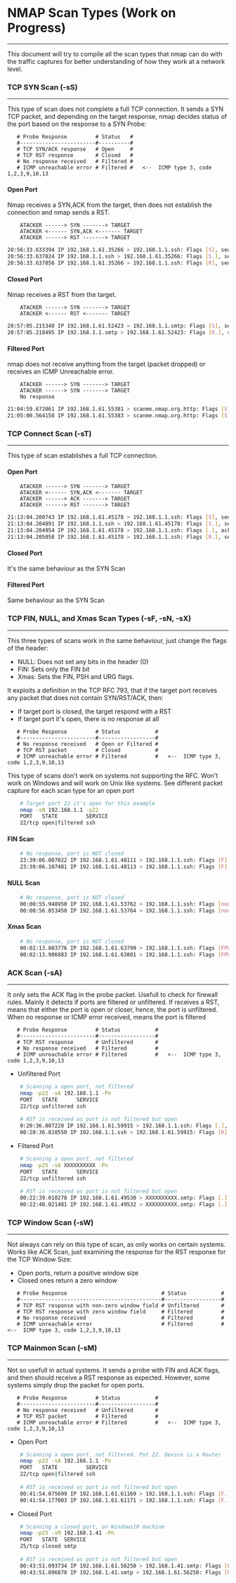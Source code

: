 # NMAP Scan Types (Work on Progress)
---

This document will try to compile all the scan types that nmap can do with the traffic captures for better understanding of how they work at a network level.

### TCP SYN Scan (-sS)
----
This type of scan does not complete a full TCP connection. It sends a SYN TCP packet, and depending on the target response, nmap decides status of the port based on the response to a SYN Probe:

```markup
   # Probe Response         # Status   #
   #------------------------#----------#
   # TCP SYN/ACK response   # Open     #
   # TCP RST response       # Closed   #
   # No response received   # Filtered #
   # ICMP unreachable error # Filtered #   <--  ICMP type 3, code 1,2,3,9,10,13
```

#### Open Port
Nmap receives a SYN,ACK from the target, then does not establish the connection and nmap sends a RST.
```markup
    ATACKER ------> SYN -------> TARGET
    ATACKER <------ SYN,ACK <------- TARGET
    ATACKER ------> RST -------> TARGET
```
```bash
20:56:33.633394 IP 192.168.1.61.35266 > 192.168.1.1.ssh: Flags [S], seq 483337882, win 1024, options [mss 1460], length 0
20:56:33.637824 IP 192.168.1.1.ssh > 192.168.1.61.35266: Flags [S.], seq 626137850, ack 483337883, win 14600, options [mss 1460], length 0
20:56:33.637856 IP 192.168.1.61.35266 > 192.168.1.1.ssh: Flags [R], seq 483337883, win 0, length 0
```

#### Closed Port 
Nmap receives a RST from the target.
```markup
    ATACKER ------> SYN -------> TARGET
    ATACKER <------ RST <------- TARGET
```
```bash
20:57:05.215340 IP 192.168.1.61.52423 > 192.168.1.1.smtp: Flags [S], seq 764755950, win 1024, options [mss 1460], length 0
20:57:05.218495 IP 192.168.1.1.smtp > 192.168.1.61.52423: Flags [R.], seq 0, ack 764755951, win 0, length 0
```

#### Filtered Port
nmap does not receive anything from the target (packet dropped) or receives an ICMP Unreachable error.
```markup
    ATACKER ------> SYN -------> TARGET
    ATACKER ------> SYN -------> TARGET
    No response
```
```bash
21:04:59.672061 IP 192.168.1.61.55381 > scanme.nmap.org.http: Flags [S], seq 692149444, win 1024, options [mss 1460], length 0
21:05:00.564158 IP 192.168.1.61.55383 > scanme.nmap.org.http: Flags [S], seq 692280518, win 1024, options [mss 1460], length 0
```

### TCP Connect Scan (-sT)
---
This type of scan establishes a full TCP connection. 

#### Open Port

```markup
    ATACKER ------> SYN -------> TARGET
    ATACKER <------ SYN,ACK <------- TARGET
    ATACKER ------> ACK -------> TARGET
    ATACKER ------> RST -------> TARGET
```
```bash
21:13:04.200743 IP 192.168.1.61.45178 > 192.168.1.1.ssh: Flags [S], seq 2141274705, win 64240, options [mss 1460,sackOK,TS val 4229566320 ecr 0,nop,wscale 7], length 0
21:13:04.204891 IP 192.168.1.1.ssh > 192.168.1.61.45178: Flags [S.], seq 4214332755, ack 2141274706, win 14480, options [mss 1460,sackOK,TS val 3077863243 ecr 4229566320,nop,wscale 4], length 0
21:13:04.204954 IP 192.168.1.61.45178 > 192.168.1.1.ssh: Flags [.], ack 1, win 502, options [nop,nop,TS val 4229566324 ecr 3077863243], length 0
21:13:04.205058 IP 192.168.1.61.45178 > 192.168.1.1.ssh: Flags [R.], seq 1, ack 1, win 502, options [nop,nop,TS val 4229566324 ecr 3077863243], length 0
```

#### Closed Port
It's the same behaviour as the SYN Scan

#### Filtered Port
Same behaviour as the SYN Scan

### TCP FIN, NULL, and Xmas Scan Types (-sF, -sN, -sX)
---

This three types of scans work in the same behaviour, just change the flags of the header:
- NULL: Does not set any bits in the header (0)
- FIN: Sets only the FIN bit
- Xmas: Sets the FIN, PSH and URG flags.

It exploits a definition in the TCP RFC 793, that if the target port receives any packet that does not contain SYN/RST/ACK, then:
- If target port is closed, the target respond with a RST
- If target port it's open, there is no response at all

```markup
   # Probe Response         # Status           #
   #------------------------#------------------#
   # No response received   # Open or Filtered #
   # TCP RST packet         # Closed           #
   # ICMP unreachable error # Filtered         #   <--  ICMP type 3, code 1,2,3,9,10,13
```
This type of scans don't work on systems not supporting the RFC. Won't work on Windows and will work on Unix like systems. 
See different packet capture for each scan type for an open port
```bash
    # Target port 22 it's open for this example
    nmap -sN 192.168.1.1 -p22
    PORT   STATE         SERVICE
    22/tcp open|filtered ssh
```
#### FIN Scan 
```bash
    # No response, port is NOT closed
    23:39:06.007022 IP 192.168.1.61.48111 > 192.168.1.1.ssh: Flags [F], seq 3108583640, win 1024, length 0
    23:39:06.107481 IP 192.168.1.61.48113 > 192.168.1.1.ssh: Flags [F], seq 3108714714, win 1024, length 0
```
#### NULL Scan
```bash
    # No response, port is NOT closed
    00:00:55.948950 IP 192.168.1.61.53762 > 192.168.1.1.ssh: Flags [none], win 1024, length 0
    00:00:56.053450 IP 192.168.1.61.53764 > 192.168.1.1.ssh: Flags [none], win 1024, length 0
```
#### Xmas Scan
```bash
    # No response, port is NOT closed
    00:02:13.803776 IP 192.168.1.61.63799 > 192.168.1.1.ssh: Flags [FPU], seq 1151864062, win 1024, urg 0, length 0
    00:02:13.906083 IP 192.168.1.61.63801 > 192.168.1.1.ssh: Flags [FPU], seq 1151995132, win 1024, urg 0, length 0
```
### ACK Scan (-sA)
---
It only sets the ACK flag in the probe packet. Usefull to check for firewall rules. Mainly it detects if ports are filtered or unfiltered. If receives a RST, means that either the port is open or closer, hence, the port is unfiltered. When no response or ICMP error received, means the port is filtered
```markup
   # Probe Response         # Status           #
   #------------------------#------------------#
   # TCP RST response       # Unfiltered       #
   # No response received   # Filtered         #
   # ICMP unreachable error # Filtered         #   <--  ICMP type 3, code 1,2,3,9,10,13
```
- Unfiltered Port
```bash
    # Scanning a open port, not filtered
    nmap -p22 -sA 192.168.1.1 -Pn
    PORT   STATE      SERVICE
    22/tcp unfiltered ssh
   
    # RST is received as port is not filtered but open
    0:20:36.807220 IP 192.168.1.61.59915 > 192.168.1.1.ssh: Flags [.], ack 4272271275, win 1024, length 0
    00:20:36.810550 IP 192.168.1.1.ssh > 192.168.1.61.59915: Flags [R], seq 4272271275, win 0, length 0
```
- Filtered Port
```bash
    # Scanning a open port, not filtered
    nmap -p25 -sA XXXXXXXXXX -Pn
    PORT   STATE      SERVICE
    22/tcp unfiltered ssh
   
    # RST is received as port is not filtered but open
    00:22:39.010278 IP 192.168.1.61.49530 > XXXXXXXXXX.smtp: Flags [.], ack 3820581451, win 1024, length 0
    00:22:40.021481 IP 192.168.1.61.49532 > XXXXXXXXXX.smtp: Flags [.], ack 3820712521, win 1024, length 0
```
### TCP Window Scan (-sW)
---
Not always can rely on this type of scan, as only works on certain systems. Works like ACK Scan, just examining the response for the RST response for the TCP Window Size:
- Open ports, return a positive window size
- Closed ones return a zero window
```markup
   # Probe Response                              # Status           #
   #---------------------------------------------#------------------#
   # TCP RST response with non-zero window field # Unfiltered       #
   # TCP RST response with zero window field     # Filtered         #
   # No response received                        # Filtered         #
   # ICMP unreachable error                      # Filtered         #   <--  ICMP type 3, code 1,2,3,9,10,13
```

### TCP Mainmon Scan (-sM)
---
Not so usefull in actual systems. It sends a probe with FIN and ACK flags, and then should receive a RST response as expected. However, some systems simply drop the packet for open ports. 
```markup
   # Probe Response         # Status           #
   #------------------------#------------------#
   # No response received   # Unfiltered       #
   # TCP RST packet         # Filtered         #
   # ICMP unreachable error # Filtered         #   <--  ICMP type 3, code 1,2,3,9,10,13
```
- Open Port
```bash
    # Scanning a open port, not filtered. Pot 22. Device is a Router
    nmap -p22 -sA 192.168.1.1 -Pn
    PORT   STATE         SERVICE
    22/tcp open|filtered ssh
   
    # RST is received as port is not filtered but open
    00:41:54.075699 IP 192.168.1.61.61169 > 192.168.1.1.ssh: Flags [F.], seq 0, ack 1929847251, win 1024, length 0
    00:41:54.177003 IP 192.168.1.61.61171 > 192.168.1.1.ssh: Flags [F.], seq 0, ack 1929716177, win 1024, length 0
```

- Closed Port
```bash
    # Scanning a closed port, on Windows10 machine
    nmap -p25 -sM 192.168.1.41 -Pn
    PORT   STATE  SERVICE
    25/tcp closed smtp
   
    # RST is received as port is not filtered but open
    00:43:51.093734 IP 192.168.1.61.56250 > 192.168.1.41.smtp: Flags [F.], seq 0, ack 1859801841, win 1024, length 0
    00:43:51.096878 IP 192.168.1.41.smtp > 192.168.1.61.56250: Flags [R], seq 1859801841, win 0, length 0
```
